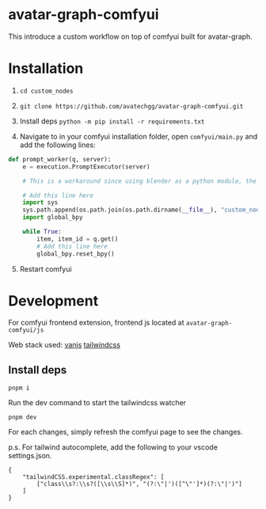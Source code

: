 # avatar-graph-comfyui

This introduce a custom workflow on top of comfyui built for avatar-graph.

# Installation

1. `cd custom_nodes`

2. `git clone https://github.com/avatechgg/avatar-graph-comfyui.git`

3. Install deps `python -m pip install -r requirements.txt`

4. Navigate to in your comfyui installation folder, open `comfyui/main.py` and add the following lines:
```py
def prompt_worker(q, server):
    e = execution.PromptExecutor(server)

    # This is a workaround since using blender as a python module, the bpy module has to be imported after in the custom thread, otherwise it will cause a segfault if imported in the custom nodes.

    # Add this line here
    import sys
    sys.path.append(os.path.join(os.path.dirname(__file__), "custom_nodes", "avatar-graph-comfyui"))
    import global_bpy

    while True:
        item, item_id = q.get()
        # Add this line here
        global_bpy.reset_bpy()

```


5. Restart comfyui

# Development

For comfyui frontend extension, frontend js located at `avatar-graph-comfyui/js`

Web stack used: [vanjs](https://github.com/vanjs-org/van) [tailwindcss](https://github.com/tailwindlabs/tailwindcss)

## Install deps

```
pnpm i
```

Run the dev command to start the tailwindcss watcher

```
pnpm dev
```

For each changes, simply refresh the comfyui page to see the changes.

p.s. For tailwind autocomplete, add the following to your vscode settings.json.

```
{
    "tailwindCSS.experimental.classRegex": [
        ["class\\s?:\\s?([\\s\\S]*)", "(?:\"|')([^\"']*)(?:\"|')"]
    ]
}
```